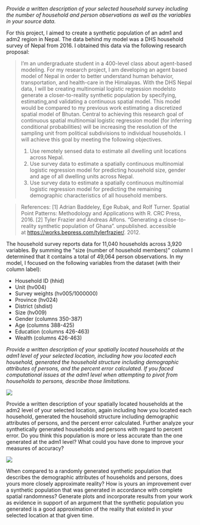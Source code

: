 *Provide a written description of your selected household survey including the number of household and person observations as well as the variables in your source data.*

For this project, I aimed to create a synthetic population of an adm1 and adm2 region in Nepal. The data behind my model was a DHS household survey of Nepal from 2016. I obtained this data via the following research proposal: 
> I’m an undergraduate student in a 400-level class about agent-based modeling. For my research project, I am developing an agent based model of Nepal in order to better understand human behavior, transportation, and health-care in the Himalayas. With the DHS Nepal data, I will be creating multinomial logistic regression modelsto generate a closer-to-reality synthetic population by specifying, estimating,and validating a continuous spatial model. This model would be compared to my previous work estimating a discretized spatial model of Bhutan. Central to achieving this research goal of continuous spatial multinomial logistic regression model (for inferring conditional probabilities) will be increasing the resolution of the sampling unit from political subdivisions to individual households. I will achieve this goal by meeting the following objectives.
> 1. Use remotely sensed data to estimate all dwelling unit locations across Nepal.
> 2. Use survey data to estimate a spatially continuous multinomial logistic regression model for predicting household size, gender and age of all dwelling units across Nepal.
> 3. Use survey data to estimate a spatially continuous multinomial logistic regression model for predicting the remaining demographic characteristics of all household members. 

> References: [1] Adrian Baddeley, Ege Rubak, and Rolf Turner. Spatial Point Patterns: Methodology and Applications with R. CRC Press, 2016. [2] Tyler Frazier and Andreas Alfons. “Generating a close-to-reality synthetic population of Ghana”. unpublished. accessible at https://works.bepress.com/tylerfrazier/. 2012.

The household survey reports data for 11,040 households across 3,920 variables. By summing the "size (number of household members)" column I determined that it contains a total of 49,064 person observations. In my model, I focused on the following variables from the dataset (with their column label):
- Household ID (hhid)
- Unit (hv004)
- Survey weights (hv005/1000000)
- Province (hv024)
- District (shdist)
- Size (hv009)
- Gender (columns 350-387)
- Age (columns 388-425)
- Education (columns 426-463)
- Wealth (columns 426-463)


*Provide a written description of your spatially located households at the adm1 level of your selected location, including how you located each household, generated the household structure including demographic attributes of persons, and the percent error calculated. If you faced computational issues at the adm1 level when attempting to pivot from households to persons, describe those limitations.*



![](DHS_data/prov2.png)

Provide a written description of your spatially located households at the adm2 level of your selected location, again including how you located each household, generated the household structure including demographic attributes of persons, and the percent error calculated. Further analyze your synthetically generated households and persons with regard to percent error. Do you think this population is more or less accurate than the one generated at the adm1 level? What could you have done to improve your measures of accuracy?

![](DHS_data/siraha.png)

When compared to a randomly generated synthetic population that describes the demographic attributes of households and persons, does yours more closely approximate reality? How is yours an improvement over a synthetic population that was generated in accordance with complete spatial randomness? Generate plots and incorporate results from your work as evidence in support of an argument that the synthetic population you generated is a good approximation of the reality that existed in your selected location at that given time.
